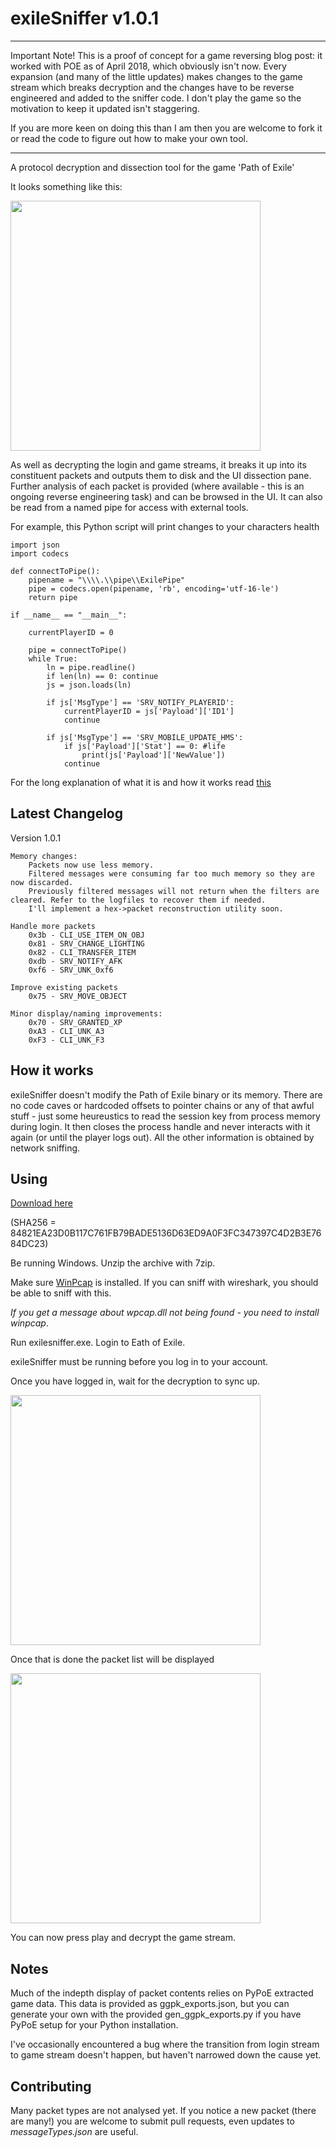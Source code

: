 # exileSniffer v1.0.1

-------------

Important Note! 
This is a proof of concept for a game reversing blog post: it worked with POE as of April 2018, which obviously isn't now. 
Every expansion (and many of the little updates) makes changes to the game stream which breaks decryption and the changes have to be reverse engineered and added to the sniffer code. 
I don't play the game so the motivation to keep it updated isn't staggering.

If you are more keen on doing this than I am then you are welcome to fork it or read the code to figure out how to make your own tool. 

--------------

A protocol decryption and dissection tool for the game 'Path of Exile'

It looks something like this:

<img src="https://i.imgur.com/mAIEXzr.png" width="400">

As well as decrypting the login and game streams, it breaks it up into its constituent packets and outputs them to disk and the UI dissection pane. Further analysis of each packet is provided (where available - this is an ongoing reverse engineering task) and can be browsed in the UI. It can also be read from a named pipe for access with external tools.

For example, this Python script will print changes to your characters health

```
import json
import codecs

def connectToPipe():
    pipename = "\\\\.\\pipe\\ExilePipe"
    pipe = codecs.open(pipename, 'rb', encoding='utf-16-le')
    return pipe

if __name__ == "__main__":

    currentPlayerID = 0
    
    pipe = connectToPipe()
    while True:
        ln = pipe.readline()
        if len(ln) == 0: continue
        js = json.loads(ln)

        if js['MsgType'] == 'SRV_NOTIFY_PLAYERID':
            currentPlayerID = js['Payload']['ID1']
            continue

        if js['MsgType'] == 'SRV_MOBILE_UPDATE_HMS':
            if js['Payload']['Stat'] == 0: #life
                print(js['Payload']['NewValue'])
            continue
```

For the long explanation of what it is and how it works read [this](https://tbinarii.blogspot.co.uk/2018/05/reverse-engineering-path-of-exile.html)

Latest Changelog
----------

Version 1.0.1
		
	Memory changes: 
		Packets now use less memory.
		Filtered messages were consuming far too much memory so they are now discarded.
		Previously filtered messages will not return when the filters are cleared. Refer to the logfiles to recover them if needed.
		I'll implement a hex->packet reconstruction utility soon.
		
	Handle more packets
		0x3b - CLI_USE_ITEM_ON_OBJ
		0x81 - SRV_CHANGE_LIGHTING
		0x82 - CLI_TRANSFER_ITEM
		0xdb - SRV_NOTIFY_AFK
		0xf6 - SRV_UNK_0xf6

	Improve existing packets
		0x75 - SRV_MOVE_OBJECT

	Minor display/naming improvements:
		0x70 - SRV_GRANTED_XP
		0xA3 - CLI_UNK_A3
		0xF3 - CLI_UNK_F3


How it works
----------

exileSniffer doesn't modify the Path of Exile binary or its memory. There are no code caves or hardcoded offsets to pointer chains or any of that awful stuff - just some heureustics to read the session key from process memory during login. It then closes the process handle and never interacts with it again (or until the player logs out). All the other information is obtained by network sniffing.

Using
----------

[Download here](https://github.com/ncatlin/exileSniffer/releases/download/1.0.1/exileSniffer.7z)


(SHA256 = 84821EA23D0B117C761FB79BADE5136D63ED9A0F3FC347397C4D2B3E7684DC23)

Be running Windows. 
Unzip the archive with 7zip.  

Make sure [WinPcap](https://www.winpcap.org/install/default.htm) is installed. If you can sniff with wireshark, you should be able to sniff with this.

*If you get a message about wpcap.dll not being found - you need to install winpcap*.

Run exilesniffer.exe. Login to Eath of Exile.

exileSniffer must be running before you log in to your account.

Once you have logged in, wait for the decryption to sync up.

<img src="https://i.imgur.com/5rLdaKD.png" width="400">

Once that is done the packet list will be displayed

<img src="https://i.imgur.com/arZijYh.png" width="400">

You can now press play and decrypt the game stream.

Notes
----------

Much of the indepth display of packet contents relies on PyPoE extracted game data. This data is provided as ggpk_exports.json, but you can generate your own with the provided gen_ggpk_exports.py if you have PyPoE setup for your Python installation.

I've occasionally encountered a bug where the transition from login stream to game stream doesn't happen, but haven't narrowed down the cause yet.

Contributing
----------

Many packet types are not analysed yet. If you notice a new packet (there are many!) you are welcome to submit pull requests, even updates to *messageTypes.json* are useful.
